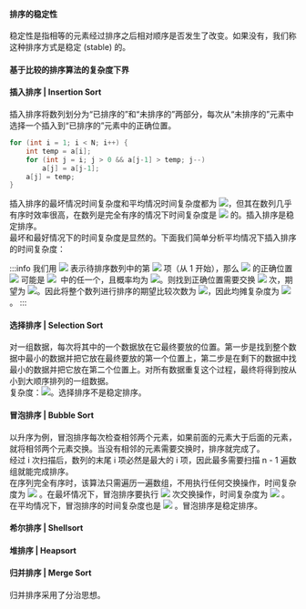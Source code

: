 
#### 排序的稳定性
稳定性是指相等的元素经过排序之后相对顺序是否发生了改变。如果没有，我们称这种排序方式是稳定 (stable) 的。


#### 基于比较的排序算法的复杂度下界


#### 插入排序 | Insertion Sort
插入排序将数列划分为“已排序的”和“未排序的”两部分，每次从“未排序的”元素中选择一个插入到“已排序的”元素中的正确位置。
```c
for (int i = 1; i < N; i++) {
    int temp = a[i];
    for (int j = i; j > 0 && a[j-1] > temp; j--)
        a[j] = a[j-1];
    a[j] = temp;
}
```
插入排序的最坏情况时间复杂度和平均情况时间复杂度都为 ![](https://cdn.nlark.com/yuque/__latex/8e9c5fee65a4f32abccd0e83ff203e39.svg#card=math&code=O%28N%5E2%29&height=23&width=49)，但其在数列几乎有序时效率很高，在数列是完全有序的情况下时间复杂度是 ![](https://cdn.nlark.com/yuque/__latex/33697ce7dfa48ba80980d298c8089378.svg#card=math&code=O%28N%29&height=20&width=41) 的。插入排序是稳定排序。<br />最坏和最好情况下的时间复杂度是显然的。下面我们简单分析平均情况下插入排序的时间复杂度：

:::info
我们用 ![](https://cdn.nlark.com/yuque/__latex/7034fdb35b4713878ff726d1748f70e2.svg#card=math&code=A%28k%29&height=20&width=34) 表示待排序数列中的第 ![](https://cdn.nlark.com/yuque/__latex/8ce4b16b22b58894aa86c421e8759df3.svg#card=math&code=k&height=16&width=8) 项（从 1 开始），那么 ![](https://cdn.nlark.com/yuque/__latex/7034fdb35b4713878ff726d1748f70e2.svg#card=math&code=A%28k%29&height=20&width=34) 的正确位置 ![](https://cdn.nlark.com/yuque/__latex/37776ef04e8a6a01d5ffe1dcf1322214.svg#card=math&code=p_k&height=14&width=16) 可能是 ![](https://cdn.nlark.com/yuque/__latex/8210d2c88b9a9ca6f3a86f4d63ca9d60.svg#card=math&code=1%2C%202%2C%20%5Ccdots%2C%20k&height=18&width=70)  中的任一个，且概率均为 ![](https://cdn.nlark.com/yuque/__latex/e80affdefa19b956154d5d5e53557d3b.svg#card=math&code=%5Ccfrac%201k&height=52&width=14)。则找到正确位置需要交换 ![](https://cdn.nlark.com/yuque/__latex/3aa816bc07d5be1710bb8535c3163e7c.svg#card=math&code=k-p_k%20%2B%201&height=18&width=74) 次，期望为 ![](https://cdn.nlark.com/yuque/__latex/e1e26b6eb1f7fd87d27ae7394d482a2a.svg#card=math&code=k-%5Ccfrac%20%7Bk%2B1%7D2%3D%5Ccfrac%20%7Bk%2B1%7D2&height=52&width=139)。因此将整个数列进行排序的期望比较次数为 ![](https://cdn.nlark.com/yuque/__latex/8cfa12a26615dbece9d13c8646b853fb.svg#card=math&code=%5Csum%5EN_%7Bk%3D1%7D%5Ccfrac%20%7Bk%2B1%7D2%20%3D%20%5Ccfrac%20%7BN%5E2%2B3N%7D4%20&height=53&width=166)，因此均摊复杂度为 ![](https://cdn.nlark.com/yuque/__latex/8e9c5fee65a4f32abccd0e83ff203e39.svg#card=math&code=O%28N%5E2%29&height=23&width=49)。
:::


#### 选择排序 | Selection Sort
对一组数据，每次将其中的一个数据放在它最终要放的位置。第一步是找到整个数据中最小的数据并把它放在最终要放的第一个位置上，第二步是在剩下的数据中找最小的数据并把它放在第二个位置上。对所有数据重复这个过程，最终将得到按从小到大顺序排列的一组数据。<br />复杂度：![](https://cdn.nlark.com/yuque/__latex/9f84a66d88d24c3b1bc91df5b5346a13.svg#card=math&code=O%28n%5E2%29&height=23&width=43)。选择排序不是稳定排序。


#### 冒泡排序 | Bubble Sort
以升序为例，冒泡排序每次检查相邻两个元素，如果前面的元素大于后面的元素，就将相邻两个元素交换。当没有相邻的元素需要交换时，排序就完成了。<br />经过 i 次扫描后，数列的末尾 i 项必然是最大的 i 项，因此最多需要扫描 n - 1 遍数组就能完成排序。<br />在序列完全有序时，该算法只需遍历一遍数组，不用执行任何交换操作，时间复杂度为 ![](https://cdn.nlark.com/yuque/__latex/7ba55e7c64a9405a0b39a1107e90ca94.svg#card=math&code=O%28n%29&height=20&width=36) 。在最坏情况下，冒泡排序要执行 ![](https://cdn.nlark.com/yuque/__latex/15c09a929654f7dca65a774f4b6fda6b.svg#card=math&code=%5Cfrac%7Bn%28n-1%29%7D%7B2%7D&height=41&width=68) 次交换操作，时间复杂度为 ![](https://cdn.nlark.com/yuque/__latex/9f84a66d88d24c3b1bc91df5b5346a13.svg#card=math&code=O%28n%5E2%29&height=23&width=43) 。在平均情况下，冒泡排序的时间复杂度也是 ![](https://cdn.nlark.com/yuque/__latex/9f84a66d88d24c3b1bc91df5b5346a13.svg#card=math&code=O%28n%5E2%29&height=23&width=43) 。冒泡排序是稳定排序。


#### 希尔排序 | Shellsort


#### 堆排序 | Heapsort


#### 归并排序 | Merge Sort
归并排序采用了分治思想。

